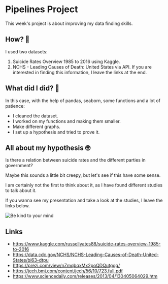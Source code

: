# Pipelines Project

This week's project is about improving my data finding skills.

## How? 🧐
I used two datasets:
1) Suicide Rates Overview 1985 to 2016 using Kaggle.
2) NCHS - Leading Causes of Death: United States via API.
If you are interested in finding this information, I leave the links at the end.

## What did I did? 🤔
In this case, with the help of pandas, seaborn, some functions and a lot of patience: 
- I cleaned the dataset.
- I worked on my functions and making them smaller.
- Make different graphs.
- I set up a hypothesis and tried to prove it.

## All about my hypothesis 🤓
Is there a relation between suicide rates and the different parties in government?

Maybe this sounds a little bit creepy,  but let's see if this have some sense. 

I am certainly not the first to think about it, as I have found different studies to talk about it.

If you wanna see my presentation and take a look at the studies, I leave the links below.

![Be kind to your mind](https://i.pinimg.com/736x/96/37/74/9637749801e1adae2e2aea04278bc134.jpg)

## Links
* https://www.kaggle.com/russellyates88/suicide-rates-overview-1985-to-2016
* https://data.cdc.gov/NCHS/NCHS-Leading-Causes-of-Death-United-States/bi63-dtpu
* https://prezi.com/view/nZmqbqxMx2poQDQutggg/
* https://jech.bmj.com/content/jech/56/10/723.full.pdf
* https://www.sciencedaily.com/releases/2013/04/130405064029.htm




